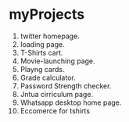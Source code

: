 # myProjects
1. twitter homepage.
2. loading page.
3. T-Shirts cart.
4. Movie-launching page.
5. Playng cards.
6. Grade calculator.
7. Password Strength checker.
8. Jntua cirriculum page.
9. Whatsapp desktop home page.
10. Eccomerce for tshirts

